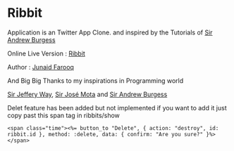 Ribbit
======



Application is an Twitter App Clone. and inspired by the Tutorials of 
 [Sir Andrew Burgess](https://twitter.com/andrew8088)

Online Live Version : [Ribbit](https://zainjunistan.herokuapp.com/)

Author : [Junaid Farooq](http://ijunaidfarooq.herokuapp.com/)

And Big Big Thanks to my inspirations in Programming world

[Sir Jeffery Way](https://twitter.com/jeffrey_way), [Sir José Mota](https://twitter.com/josemotanet) and [Sir Andrew Burgess](https://twitter.com/andrew8088)



Delet feature has been added but not implemented if you want to add it just copy past this span tag in ribbits/show 

```
<span class="time"><%= button_to "Delete", { action: "destroy", id: ribbit.id }, method: :delete, data: { confirm: "Are you sure?" }%></span>
```
